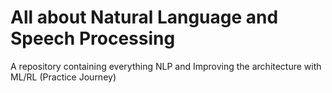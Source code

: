 # All about Natural Language and Speech Processing  
A repository containing everything NLP and Improving the architecture with ML/RL (Practice Journey)
   
                                      
